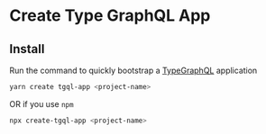 # Create Type GraphQL App

## Install

Run the command to quickly bootstrap a [TypeGraphQL](https://github.com/19majkel94/type-graphql) application

```bash
yarn create tgql-app <project-name>
```

OR if you use `npm`

```bash
npx create-tgql-app <project-name>
```
